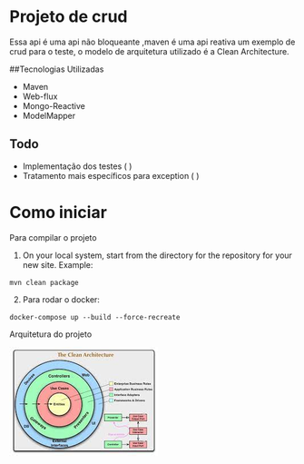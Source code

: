# Projeto de crud

Essa api é uma api não bloqueante ,maven é uma api reativa um exemplo de crud para o teste, 
o modelo de arquitetura utilizado é a Clean Architecture.




##Tecnologias Utilizadas


* Maven
* Web-flux
* Mongo-Reactive
* ModelMapper

## Todo
* Implementação dos testes  ( )
* Tratamento mais específicos para exception ( )




# Como iniciar
Para compilar o projeto
1. On your local system, start from the directory for the repository for your new site. Example:
```
mvn clean package 
```


2. Para rodar o docker:
```
docker-compose up --build --force-recreate
```

Arquitetura do projeto

![Alt text](clean/download.jfif?raw=true "Clean Architecture")

